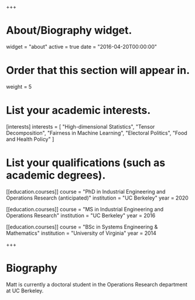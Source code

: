 +++
# About/Biography widget.
widget = "about"
active = true
date = "2016-04-20T00:00:00"

# Order that this section will appear in.
weight = 5

# List your academic interests.
[interests]
  interests = [
    "High-dimensional Statistics",
    "Tensor Decomposition",
    "Fairness in Machine Learning",
    "Electoral Politics",
    "Food and Health Policy"
  ]

# List your qualifications (such as academic degrees).
[[education.courses]]
  course = "PhD in Industrial Engineering and Operations Research (anticipated)"
  institution = "UC Berkeley"
  year = 2020

[[education.courses]]
  course = "MS in Industrial Engineering and Operations Research"
  institution = "UC Berkeley"
  year = 2016

[[education.courses]]
  course = "BSc in Systems Engineering & Mathematics"
  institution = "University of Virginia"
  year = 2014
 
+++

# Biography

Matt is currently a doctoral student in the Operations Research department at UC Berkeley.
